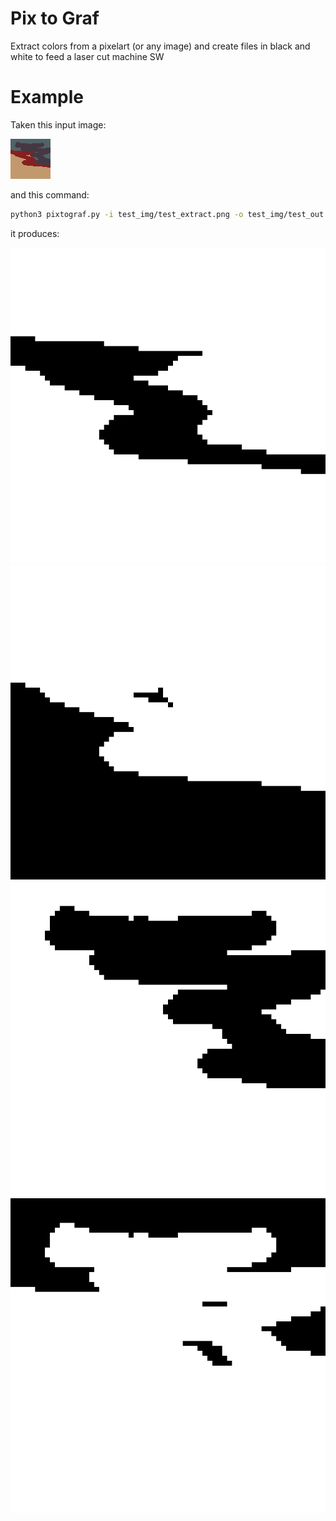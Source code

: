 # Pix to Graf
Extract colors from a pixelart (or any image) and create files in black and white to feed a laser cut machine SW

# Example
Taken this input image:

![](test_img/test_extract.png)

and this command:

```bash
python3 pixtograf.py -i test_img/test_extract.png -o test_img/test_out -r 10
```

it produces:


![](test_img/test_out(135,31,33,255).png)
![](test_img/test_out(194,153,108,255).png)
![](test_img/test_out(68,56,67,255).png)
![](test_img/test_out(80,99,102,255).png)